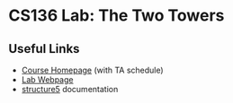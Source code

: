 # CS136 Lab: The Two Towers

## Useful Links
 * [Course Homepage](https://williams-cs.github.io/cs136s22-www/) (with TA schedule)
 * [Lab Webpage](https://williams-cs.github.io/cs136s22-www/assets/labs/towers/two_towers.html)
 * [structure5](http://www.cs.williams.edu/~bailey/JavaStructures/doc/structure5/index.html) documentation
